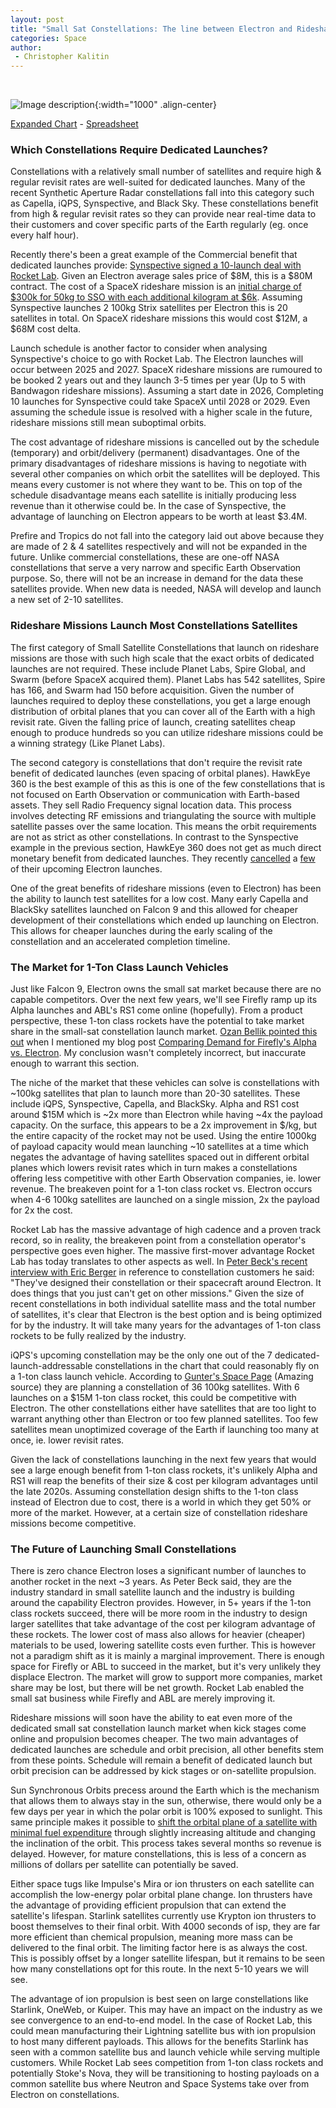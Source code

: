 ```yaml
---
layout: post
title: "Small Sat Constellations: The line between Electron and Rideshare"
categories: Space
author:
 - Christopher Kalitin
---
```

<head>
    <meta property="og:image" content="{{site.url}}/assets/images/small-sat-constellations/Chart.jpg">
</head>

![Image description]({{site.url}}/assets/images/small-sat-constellations/Chart.jpg){:width="1000" .align-center}

<a href="{{site.url}}/assets/images/small-sat-constellations/Chart.jpg">Expanded Chart</a> - <a href="https://docs.google.com/spreadsheets/d/1VOgRbnAsQZdGIPoemRj5ApSLk_jxGanNliWEPnBB3p4/edit?gid=1994210661#gid=1994210661">Spreadsheet</a>

### <b>Which Constellations Require Dedicated Launches?</b>

Constellations with a relatively small number of satellites and require high & regular revisit rates are well-suited for dedicated launches. Many of the recent Synthetic Aperture Radar constellations fall into this category such as Capella, iQPS, Synspective, and Black Sky. These constellations benefit from high & regular revisit rates so they can provide near real-time data to their customers and cover specific parts of the Earth regularly (eg. once every half hour). 

Recently there's been a great example of the Commercial benefit that dedicated launches provide: <a href="https://synspective.com/press-release/2024/launch-agreement-rocketlab/">Synspective signed a 10-launch deal with Rocket Lab</a>. Given an Electron average sales price of $8M, this is a $80M contract. The cost of a SpaceX rideshare mission is an <a href="https://www.spacex.com/rideshare/">initial charge of $300k for 50kg to SSO with each additional kilogram at $6k</a>. Assuming Synspective launches 2 100kg Strix satellites per Electron this is 20 satellites in total. On SpaceX rideshare missions this would cost $12M, a $68M cost delta. 

Launch schedule is another factor to consider when analysing Synspective's choice to go with Rocket Lab. The Electron launches will occur between 2025 and 2027. SpaceX rideshare missions are rumoured to be booked 2 years out and they launch 3-5 times per year (Up to 5 with Bandwagon rideshare missions). Assuming a start date in 2026, Completing 10 launches for Synspective could take SpaceX until 2028 or 2029. Even assuming the schedule issue is resolved with a higher scale in the future, rideshare missions still mean suboptimal orbits.

The cost advantage of rideshare missions is cancelled out by the schedule (temporary) and orbit/delivery (permanent) disadvantages. One of the primary disadvantages of rideshare missions is having to negotiate with several other companies on which orbit the satellites will be deployed. This means every customer is not where they want to be. This on top of the schedule disadvantage means each satellite is initially producing less revenue than it otherwise could be. In the case of Synspective, the advantage of launching on Electron appears to be worth at least $3.4M.

Prefire and Tropics do not fall into the category laid out above because they are made of 2 & 4 satellites respectively and will not be expanded in the future. Unlike commercial constellations, these are one-off NASA constellations that serve a very narrow and specific Earth Observation purpose. So, there will not be an increase in demand for the data these satellites provide. When new data is needed, NASA will develop and launch a new set of 2-10 satellites.

### <b>Rideshare Missions Launch Most Constellations Satellites</b>

The first category of Small Satellite Constellations that launch on rideshare missions are those with such high scale that the exact orbits of dedicated launches are not required. These include Planet Labs, Spire Global, and Swarm (before SpaceX acquired them). Planet Labs has 542 satellites, Spire has 166, and Swarm had 150 before acquisition. Given the number of launches required to deploy these constellations, you get a large enough distribution of orbital planes that you can cover all of the Earth with a high revisit rate. Given the falling price of launch, creating satellites cheap enough to produce hundreds so you can utilize rideshare missions could be a winning strategy (Like Planet Labs).

The second category is constellations that don't require the revisit rate benefit of dedicated launches (even spacing of orbital planes). HawkEye 360 is the best example of this as this is one of the few constellations that is not focused on Earth Observation or communication with Earth-based assets. They sell Radio Frequency signal location data. This process involves detecting RF emissions and triangulating the source with multiple satellite passes over the same location. This means the orbit requirements are not as strict as other constellations. In contrast to the Synspective example in the previous section, HawkEye 360 does not get as much direct monetary benefit from dedicated launches. They recently <a href="https://x.com/scotto2050/status/1779568179188277349">cancelled</a> a <a href="https://x.com/scotto2050/status/1805603572966363187">few</a> of their upcoming Electron launches.

One of the great benefits of rideshare missions (even to Electron) has been the ability to launch test satellites for a low cost. Many early Capella and BlackSky satellites launched on Falcon 9 and this allowed for cheaper development of their constellations which ended up launching on Electron. This allows for cheaper launches during the early scaling of the constellation and an accelerated completion timeline.

### <b>The Market for 1-Ton Class Launch Vehicles</b>

Just like Falcon 9, Electron owns the small sat market because there are no capable competitors. Over the next few years, we'll see Firefly ramp up its Alpha launches and ABL's RS1 come online (hopefully). From a product perspective, these 1-ton class rockets have the potential to take market share in the small-sat constellation launch market. <a href="https://x.com/BellikOzan/status/1779936284125052986">Ozan Bellik pointed this out</a> when I mentioned my blog post <a href="https://ckalitin.github.io/technology/2024/02/16/firefly-vs-rocketlab.html">Comparing Demand for Firefly's Alpha vs. Electron</a>. My conclusion wasn't completely incorrect, but inaccurate enough to warrant this section.

The niche of the market that these vehicles can solve is constellations with ~100kg satellites that plan to launch more than 20-30 satellites. These include iQPS, Synspective, Capella, and BlackSky. Alpha and RS1 cost around $15M which is ~2x more than Electron while having ~4x the payload capacity. On the surface, this appears to be a 2x improvement in $/kg, but the entire capacity of the rocket may not be used. Using the entire 1000kg of payload capacity would mean launching ~10 satellites at a time which negates the advantage of having satellites spaced out in different orbital planes which lowers revisit rates which in turn makes a constellations offering less competitive with other Earth Observation companies, ie. lower revenue. The breakeven point for a 1-ton class rocket vs. Electron occurs when 4-6 100kg satellites are launched on a single mission, 2x the payload for 2x the cost. 

Rocket Lab has the massive advantage of high cadence and a proven track record, so in reality, the breakeven point from a constellation operator's perspective goes even higher. The massive first-mover advantage Rocket Lab has today translates to other aspects as well. In <a href="https://arstechnica.com/space/2024/06/sir-peter-beck-unplugged-transporter-can-do-it-for-free-for-all-we-care/">Peter Beck's recent interview with Eric Berger</a> in reference to constellation customers he said: "They've designed their constellation or their spacecraft around Electron. It does things that you just can't get on other missions." Given the size of recent constellations in both individual satellite mass and the total number of satellites, it's clear that Electron is the best option and is being optimized for by the industry. It will take many years for the advantages of 1-ton class rockets to be fully realized by the industry.

iQPS's upcoming constellation may be the only one out of the 7 dedicated-launch-addressable constellations in the chart that could reasonably fly on a 1-ton class launch vehicle. According to <a href="https://space.skyrocket.de/doc_sdat/qps-sar-3.htm">Gunter's Space Page</a> (Amazing source) they are planning a constellation of 36 100kg satellites. With 6 launches on a $15M 1-ton class rocket, this could be competitive with Electron. The other constellations either have satellites that are too light to warrant anything other than Electron or too few planned satellites. Too few satellites mean unoptimized coverage of the Earth if launching too many at once, ie. lower revisit rates.

Given the lack of constellations launching in the next few years that would see a large enough benefit from 1-ton class rockets, it's unlikely Alpha and RS1 will reap the benefits of their size & cost per kilogram advantages until the late 2020s. Assuming constellation design shifts to the 1-ton class instead of Electron due to cost, there is a world in which they get 50% or more of the market. However, at a certain size of constellation rideshare missions become competitive.

### <b>The Future of Launching Small Constellations</b>

There is zero chance Electron loses a significant number of launches to another rocket in the next ~3 years. As Peter Beck said, they are the industry standard in small satellite launch and the industry is building around the capability Electron provides. However, in 5+ years if the 1-ton class rockets succeed, there will be more room in the industry to design larger satellites that take advantage of the cost per kilogram advantage of these rockets. The lower cost of mass also allows for heavier (cheaper) materials to be used, lowering satellite costs even further. This is however not a paradigm shift as it is mainly a marginal improvement. There is enough space for Firefly or ABL to succeed in the market, but it's very unlikely they displace Electron. The market will grow to support more companies, market share may be lost, but there will be net growth. Rocket Lab enabled the small sat business while Firefly and ABL are merely improving it.

Rideshare missions will soon have the ability to eat even more of the dedicated small sat constellation launch market when kick stages come online and propulsion becomes cheaper. The two main advantages of dedicated launches are schedule and orbit precision, all other benefits stem from these points. Schedule will remain a benefit of dedicated launch but orbit precision can be addressed by kick stages or on-satellite propulsion. 

Sun Synchronous Orbits precess around the Earth which is the mechanism that allows them to always stay in the sun, otherwise, there would only be a few days per year in which the polar orbit is 100% exposed to sunlight. This same principle makes it possible to <a href="https://x.com/BellikOzan/status/1779653260653326495">shift the orbital plane of a satellite with minimal fuel expenditure</a> through slightly increasing altitude and changing the inclination of the orbit. This process takes several months so revenue is delayed. However, for mature constellations, this is less of a concern as millions of dollars per satellite can potentially be saved. 

Either space tugs like Impulse's Mira or ion thrusters on each satellite can accomplish the low-energy polar orbital plane change. Ion thrusters have the advantage of providing efficient propulsion that can extend the satellite's lifespan. Starlink satellites currently use Krypton ion thrusters to boost themselves to their final orbit. With 4000 seconds of isp, they are far more efficient than chemical propulsion, meaning more mass can be delivered to the final orbit. The limiting factor here is as always the cost. This is possibly offset by a longer satellite lifespan, but it remains to be seen how many constellations opt for this route. In the next 5-10 years we will see.

The advantage of ion propulsion is best seen on large constellations like Starlink, OneWeb, or Kuiper. This may have an impact on the industry as we see convergence to an end-to-end model. In the case of Rocket Lab, this could mean manufacturing their Lightning satellite bus with ion propulsion to host many different payloads. This allows for the benefits Starlink has seen with a common satellite bus and launch vehicle while serving multiple customers. While Rocket Lab sees competition from 1-ton class rockets and potentially Stoke's Nova, they will be transitioning to hosting payloads on a common satellite bus where Neutron and Space Systems take over from Electron on constellations.